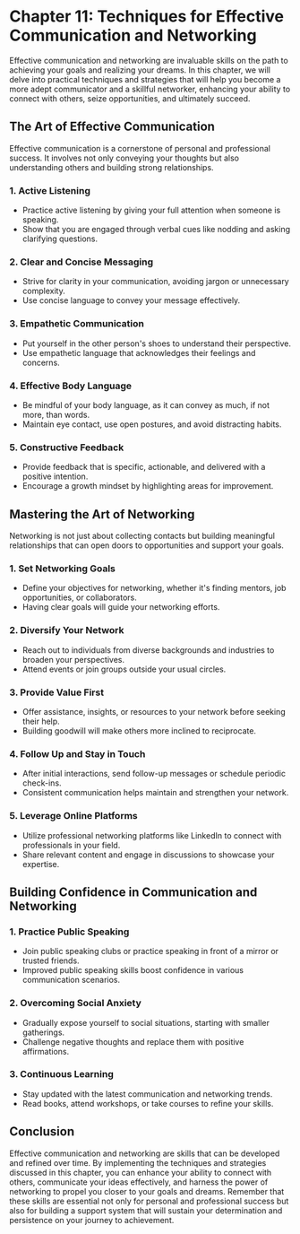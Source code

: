 Chapter 11: Techniques for Effective Communication and Networking
=================================================================

Effective communication and networking are invaluable skills on the path to achieving your goals and realizing your dreams. In this chapter, we will delve into practical techniques and strategies that will help you become a more adept communicator and a skillful networker, enhancing your ability to connect with others, seize opportunities, and ultimately succeed.

The Art of Effective Communication
----------------------------------

Effective communication is a cornerstone of personal and professional success. It involves not only conveying your thoughts but also understanding others and building strong relationships.

### 1. **Active Listening**

* Practice active listening by giving your full attention when someone is speaking.
* Show that you are engaged through verbal cues like nodding and asking clarifying questions.

### 2. **Clear and Concise Messaging**

* Strive for clarity in your communication, avoiding jargon or unnecessary complexity.
* Use concise language to convey your message effectively.

### 3. **Empathetic Communication**

* Put yourself in the other person's shoes to understand their perspective.
* Use empathetic language that acknowledges their feelings and concerns.

### 4. **Effective Body Language**

* Be mindful of your body language, as it can convey as much, if not more, than words.
* Maintain eye contact, use open postures, and avoid distracting habits.

### 5. **Constructive Feedback**

* Provide feedback that is specific, actionable, and delivered with a positive intention.
* Encourage a growth mindset by highlighting areas for improvement.

Mastering the Art of Networking
-------------------------------

Networking is not just about collecting contacts but building meaningful relationships that can open doors to opportunities and support your goals.

### 1. **Set Networking Goals**

* Define your objectives for networking, whether it's finding mentors, job opportunities, or collaborators.
* Having clear goals will guide your networking efforts.

### 2. **Diversify Your Network**

* Reach out to individuals from diverse backgrounds and industries to broaden your perspectives.
* Attend events or join groups outside your usual circles.

### 3. **Provide Value First**

* Offer assistance, insights, or resources to your network before seeking their help.
* Building goodwill will make others more inclined to reciprocate.

### 4. **Follow Up and Stay in Touch**

* After initial interactions, send follow-up messages or schedule periodic check-ins.
* Consistent communication helps maintain and strengthen your network.

### 5. **Leverage Online Platforms**

* Utilize professional networking platforms like LinkedIn to connect with professionals in your field.
* Share relevant content and engage in discussions to showcase your expertise.

Building Confidence in Communication and Networking
---------------------------------------------------

### 1. **Practice Public Speaking**

* Join public speaking clubs or practice speaking in front of a mirror or trusted friends.
* Improved public speaking skills boost confidence in various communication scenarios.

### 2. **Overcoming Social Anxiety**

* Gradually expose yourself to social situations, starting with smaller gatherings.
* Challenge negative thoughts and replace them with positive affirmations.

### 3. **Continuous Learning**

* Stay updated with the latest communication and networking trends.
* Read books, attend workshops, or take courses to refine your skills.

Conclusion
----------

Effective communication and networking are skills that can be developed and refined over time. By implementing the techniques and strategies discussed in this chapter, you can enhance your ability to connect with others, communicate your ideas effectively, and harness the power of networking to propel you closer to your goals and dreams. Remember that these skills are essential not only for personal and professional success but also for building a support system that will sustain your determination and persistence on your journey to achievement.
